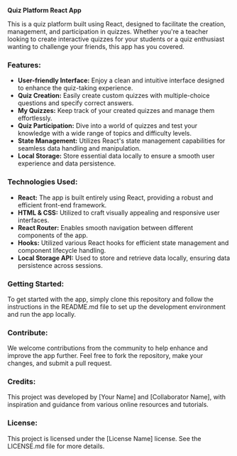 **Quiz Platform React App**

This is a quiz platform built using React, designed to facilitate the creation, management, and participation in quizzes. Whether you're a teacher looking to create interactive quizzes for your students or a quiz enthusiast wanting to challenge your friends, this app has you covered.

### Features:

- **User-friendly Interface:** Enjoy a clean and intuitive interface designed to enhance the quiz-taking experience.
- **Quiz Creation:** Easily create custom quizzes with multiple-choice questions and specify correct answers.
- **My Quizzes:** Keep track of your created quizzes and manage them effortlessly.
- **Quiz Participation:** Dive into a world of quizzes and test your knowledge with a wide range of topics and difficulty levels.
- **State Management:** Utilizes React's state management capabilities for seamless data handling and manipulation.
- **Local Storage:** Store essential data locally to ensure a smooth user experience and data persistence.

### Technologies Used:

- **React:** The app is built entirely using React, providing a robust and efficient front-end framework.
- **HTML & CSS:** Utilized to craft visually appealing and responsive user interfaces.
- **React Router:** Enables smooth navigation between different components of the app.
- **Hooks:** Utilized various React hooks for efficient state management and component lifecycle handling.
- **Local Storage API:** Used to store and retrieve data locally, ensuring data persistence across sessions.

### Getting Started:

To get started with the app, simply clone this repository and follow the instructions in the README.md file to set up the development environment and run the app locally.

### Contribute:

We welcome contributions from the community to help enhance and improve the app further. Feel free to fork the repository, make your changes, and submit a pull request.

### Credits:

This project was developed by [Your Name] and [Collaborator Name], with inspiration and guidance from various online resources and tutorials.

### License:

This project is licensed under the [License Name] license. See the LICENSE.md file for more details.